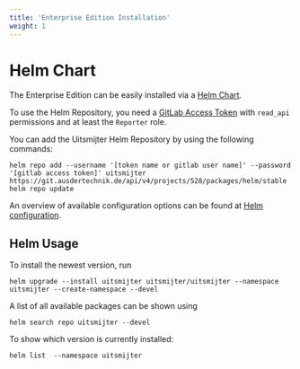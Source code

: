 ```yaml
---
title: 'Enterprise Edition Installation'
weight: 1
---
```


# Helm Chart
The Enterprise Edition can be easily installed via a [Helm Chart](https://helm.sh/docs/topics/charts/).

To use the Helm Repository, you need a [GitLab Access Token](https://git.ausdertechnik.de/uitsmijter/uitsmijter/-/settings/access_tokens) with `read_api` permissions and at least the `Reporter` role.

You can add the Uitsmijter Helm Repository by using the following commands:
```shell
helm repo add --username '[token name or gitlab user name]' --password '[gitlab access token]' uitsmijter https://git.ausdertechnik.de/api/v4/projects/528/packages/helm/stable
helm repo update
```

An overview of available configuration options can be found at [Helm configuration](/configuration/helm).

## Helm Usage
To install the newest version, run
```shell
helm upgrade --install uitsmijter uitsmijter/uitsmijter --namespace uitsmijter --create-namespace --devel
```

A list of all available packages can be shown using
```shell
helm search repo uitsmijter --devel
```

To show which version is currently installed:
```shell
helm list  --namespace uitsmijter
```
